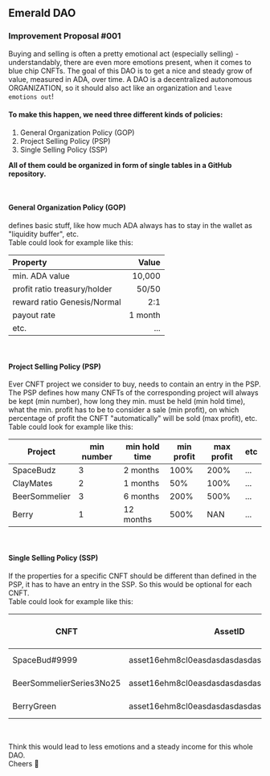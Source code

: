 ## Emerald DAO
### Improvement Proposal #001

Buying and selling is often a pretty emotional act (especially selling) - understandably, there are even more emotions present, when it comes to blue chip CNFTs.
The goal of this DAO is to get a nice and steady grow of value, measured in ADA, over time.
A DAO is a decentralized autonomous ORGANIZATION, so it should also act like an organization and `leave emotions out`!

#### To make this happen, we need three different kinds of policies:
1. General Organization Policy (GOP)
2. Project Selling Policy (PSP)
3. Single Selling Policy (SSP)

**All of them could be organized in form of single tables in a GitHub repository.**

<br>

#### General Organization Policy (GOP)
defines basic stuff, like how much ADA always has to stay in the wallet as "liquidity buffer", etc. <br> 
Table could look for example like this:


| Property | Value |
| :--- | ---: |
| min. ADA value | 10,000 |
| profit ratio treasury/holder | 50/50 |
| reward ratio Genesis/Normal | 2:1 |
| payout rate | 1 month |
| etc. | ... |

<br>

#### Project Selling Policy (PSP)
Ever CNFT project we consider to buy, needs to contain an entry in the PSP.
The PSP defines how many CNFTs of the corresponding project will always be kept (min number), how long they min. must be held (min hold time), what the min. profit
has to be to consider a sale (min profit), on which percentage of profit the CNFT "automatically" will be sold (max profit), etc. <br> 
Table could look for example like this:


| Project | min number | min hold time | min profit | max profit | etc |
| --- | --- | --- | --- | --- | --- |
| SpaceBudz | 3 | 2 months | 100% | 200% | ... |
| ClayMates | 2 | 1 months | 50% | 100% | ... |
| BeerSommelier | 3 | 6 months | 200% | 500% | ... |
| Berry | 1 | 12 months | 500% | NAN | ... |

<br>

#### Single Selling Policy (SSP)
If the properties for a specific CNFT should be different than defined in the PSP, it has to have an entry in the SSP. So this would be optional for each CNFT. <br> 
Table could look for example like this:


| CNFT | AssetID | min hold time | min profit | max profit | etc |
| --- | --- | --- | --- | --- | --- |
| SpaceBud#9999 | asset16ehm8cl0easdasdasdasdasdwgeg34t643ehb | 6 months | 200% | 500% | ... |
| BeerSommelierSeries3No25 | asset16ehm8cl0easdasdasdasdasdwgeg34t643ehb | 12 months | 1000% | 2000% | ... |
| BerryGreen | asset16ehm8cl0easdasdasdasdasdwgeg34t643ehb | 60 months | 5000% | NAN | ... |

<br>

Think this would lead to less emotions and a steady income for this whole DAO. <br> 
Cheers 🍻
